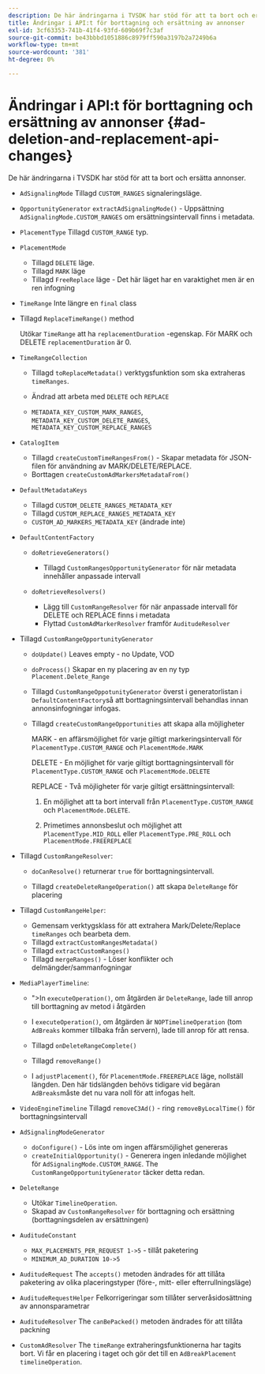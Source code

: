 ```yaml
---
description: De här ändringarna i TVSDK har stöd för att ta bort och ersätta annonser.
title: Ändringar i API:t för borttagning och ersättning av annonser
exl-id: 3cf63353-741b-41f4-93fd-609b69f7c3af
source-git-commit: be43bbbd1051886c8979ff590a3197b2a7249b6a
workflow-type: tm+mt
source-wordcount: '381'
ht-degree: 0%

---
```


# Ändringar i API:t för borttagning och ersättning av annonser {#ad-deletion-and-replacement-api-changes}

De här ändringarna i TVSDK har stöd för att ta bort och ersätta annonser.

* `AdSignalingMode` Tillagd `CUSTOM_RANGES` signaleringsläge.

* `OpportunityGenerator`  `extractAdSignalingMode()` - Uppsättning `AdSignalingMode.CUSTOM_RANGES` om ersättningsintervall finns i metadata.

* `PlacementType` Tillagd `CUSTOM_RANGE` typ.

* `PlacementMode`

   * Tillagd `DELETE` läge.
   * Tillagd `MARK` läge
   * Tillagd `FreeReplace` läge - Det här läget har en varaktighet men är en ren infogning

* `TimeRange` Inte längre en `final` class

* Tillagd `ReplaceTimeRange()` method

   Utökar `TimeRange` att ha `replacementDuration` -egenskap. För MARK och DELETE `replacementDuration` är 0.

* `TimeRangeCollection`

   * Tillagd `toReplaceMetadata()` verktygsfunktion som ska extraheras `timeRanges`.

   * Ändrad att arbeta med `DELETE` och `REPLACE`

   * `METADATA_KEY_CUSTOM_MARK_RANGES`, `METADATA_KEY_CUSTOM_DELETE_RANGES`, `METADATA_KEY_CUSTOM_REPLACE_RANGES`

* `CatalogItem`

   * Tillagd `createCustomTimeRangesFrom()` - Skapar metadata för JSON-filen för användning av MARK/DELETE/REPLACE.
   * Borttagen `createCustomAdMarkersMetadataFrom()`

* `DefaultMetadataKeys`

   * Tillagd `CUSTOM_DELETE_RANGES_METADATA_KEY`
   * Tillagd `CUSTOM_REPLACE_RANGES_METADATA_KEY`
   * `CUSTOM_AD_MARKERS_METADATA_KEY` (ändrade inte)

* `DefaultContentFactory`

   * `doRetrieveGenerators()`

      * Tillagd `CustomRangesOpportunityGenerator` för när metadata innehåller anpassade intervall
   * `doRetrieveResolvers()`

      * Lägg till `CustomRangeResolver` för när anpassade intervall för DELETE och REPLACE finns i metadata
      * Flyttad `CustomAdMarkerResolver` framför `AuditudeResolver`


* Tillagd `CustomRangeOpportunityGenerator`

   * `doUpdate()` Leaves empty - no Update, VOD
   * `doProcess()` Skapar en ny placering av en ny typ `Placement.Delete_Range`

   * Tillagd `CustomRangeOppotunityGenerator` överst i generatorlistan i `DefaultContentFactory`så att borttagningsintervall behandlas innan annonsinfogningar infogas.

   * Tillagd `createCustomRangeOpportunities` att skapa alla möjligheter

      MARK - en affärsmöjlighet för varje giltigt markeringsintervall för `PlacementType.CUSTOM_RANGE` och `PlacementMode.MARK`

      DELETE - En möjlighet för varje giltigt borttagningsintervall för `PlacementType.CUSTOM_RANGE` och `PlacementMode.DELETE`

      REPLACE - Två möjligheter för varje giltigt ersättningsintervall:

      1. En möjlighet att ta bort intervall från `PlacementType.CUSTOM_RANGE` och `PlacementMode.DELETE`.

      1. Primetimes annonsbeslut och möjlighet att `PlacementType.MID_ROLL` eller `PlacementType.PRE_ROLL` och `PlacementMode.FREEREPLACE`

* Tillagd `CustomRangeResolver`:

   * `doCanResolve()` returnerar `true` för borttagningsintervall.

   * Tillagd `createDeleteRangeOperation()` att skapa `DeleteRange` för placering

* Tillagd `CustomRangeHelper`:

   * Gemensam verktygsklass för att extrahera Mark/Delete/Replace `timeRanges` och bearbeta dem.
   * Tillagd `extractCustomRangesMetadata()`
   * Tillagd `extractCustomRanges()`
   * Tillagd `mergeRanges()` - Löser konflikter och delmängder/sammanfogningar

* `MediaPlayerTimeline`:

   * &quot;>In `executeOperation()`, om åtgärden är `DeleteRange`, lade till anrop till borttagning av metod i åtgärden

   * I `executeOperation()`, om åtgärden är `NOPTimelineOperation` (tom `AdBreaks` kommer tillbaka från servern), lade till anrop för att rensa.

   * Tillagd `onDeleteRangeComplete()`
   * Tillagd `removeRange()`
   * I `adjustPlacement()`, för `PlacementMode.FREEREPLACE` läge, nollställ längden. Den här tidslängden behövs tidigare vid begäran `AdBreaks`måste det nu vara noll för att infogas helt.

* `VideoEngineTimeline` Tillagd `removeC3Ad()` - ring `removeByLocalTime()` för borttagningsintervall

* `AdSignalingModeGenerator`

   * `doConfigure()` - Lös inte om ingen affärsmöjlighet genereras
   * `createInitialOpportunity()` - Generera ingen inledande möjlighet för `AdSignalingMode.CUSTOM_RANGE`. The `CustomRangeOpportunityGenerator` täcker detta redan.

* `DeleteRange`

   * Utökar `TimelineOperation`.
   * Skapad av `CustomRangeResolver` för borttagning och ersättning (borttagningsdelen av ersättningen)

* `AuditudeConstant`

   * `MAX_PLACEMENTS_PER_REQUEST 1->5` - tillåt paketering
   * `MINIMUM_AD_DURATION 10->5`

* `AuditudeRequest` The `accepts()` metoden ändrades för att tillåta paketering av olika placeringstyper (före-, mitt- eller efterrullningsläge)

* `AuditudeRequestHelper` Felkorrigeringar som tillåter serveråsidosättning av annonsparametrar

* `AuditudeResolver` The `canBePacked()` metoden ändrades för att tillåta packning

* `CustomAdResolver` The `timeRange` extraheringsfunktionerna har tagits bort. Vi får en placering i taget och gör det till en `AdBreakPlacement timelineOperation`.
